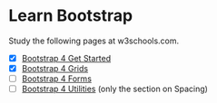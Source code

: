 # Learn Bootstrap

Study the following pages at w3schools.com.

- [x] [Bootstrap 4 Get Started](https://www.w3schools.com/bootstrap4/bootstrap_get_started.asp)
- [x] [Bootstrap 4 Grids](https://www.w3schools.com/bootstrap4/bootstrap_grid_basic.asp)
- [ ] [Bootstrap 4 Forms](https://www.w3schools.com/bootstrap4/bootstrap_forms.asp)
- [ ] [Bootstrap 4 Utilities](https://www.w3schools.com/bootstrap4/bootstrap_utilities.asp) (only the section on Spacing)
